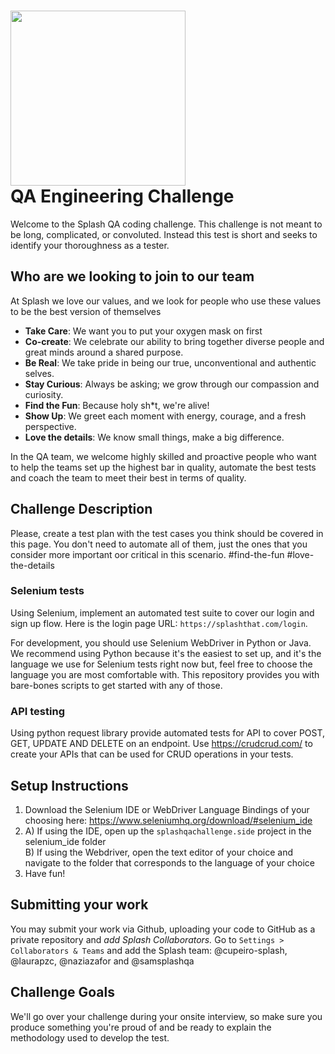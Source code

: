 # <img src="resources/splash.svg" width="280" /> <br/> QA Engineering Challenge

Welcome to the Splash QA coding challenge. This challenge is not meant to be long, complicated, or convoluted. Instead this test is short and seeks to identify your thoroughness as a tester. 

## Who are we looking to join to our team
At Splash we love our values, and we look for people who use these values to be the best version of themselves
* __Take Care__: We want you to put your oxygen mask on first
* __Co-create__: We celebrate our ability to bring together diverse people and great minds around a shared purpose.
* __Be Real__: We take pride in being our true, unconventional and authentic selves.
* __Stay Curious__: Always be asking; we grow through our compassion and curiosity.
* __Find the Fun__: Because holy sh*t, we're alive!
* __Show Up__: We greet each moment with energy, courage, and a fresh perspective.
* __Love the details__: We know small things, make a big difference.

In the QA team, we welcome highly skilled and proactive people who want to help the teams set up the highest bar in quality, automate 
the best tests and coach the team to meet their best in terms of quality.

## Challenge Description
Please, create a test plan with the test cases you think should be covered in this page. You don't need to automate all of them, just the ones that you consider more important oor critical in this scenario.
#find-the-fun #love-the-details

### Selenium tests
Using Selenium, implement an automated test suite to cover our login and sign up flow. Here is the login page URL: `https://splashthat.com/login`.

For development, you should use Selenium WebDriver in Python or Java. We recommend using Python because it's the easiest to set up, and it's the language we use for Selenium tests right now but, feel free to choose the language you are most comfortable with.
This repository provides you with bare-bones scripts to get started with any of those.

### API testing
Using python request library provide automated tests for API to cover POST, GET, UPDATE AND DELETE on an endpoint. Use https://crudcrud.com/ to create your APIs that can be used for CRUD operations in your tests.

## Setup Instructions
1. Download the Selenium IDE or WebDriver Language Bindings of your choosing here: https://www.seleniumhq.org/download/#selenium_ide
2. A) If using the IDE, open up the `splashqachallenge.side` project in the selenium_ide folder
<br /> B) If using the Webdriver, open the text editor of your choice and navigate to the folder that corresponds to the language of your choice
3. Have fun!

## Submitting your work
You may submit your work via Github, uploading your code to GitHub as a private repository and *add Splash Collaborators.* Go to `Settings > Collaborators & Teams` and add the Splash team: @cupeiro-splash, @laurapzc, @naziazafor and @samsplashqa

## Challenge Goals
We'll go over your challenge during your onsite interview, so make sure you produce something you're proud of and be ready to explain the methodology used to develop the test.
